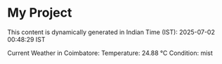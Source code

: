 # My Project

This content is dynamically generated in Indian Time (IST): 2025-07-02 00:48:29 IST


Current Weather in Coimbatore:
Temperature: 24.88 °C
Condition: mist
